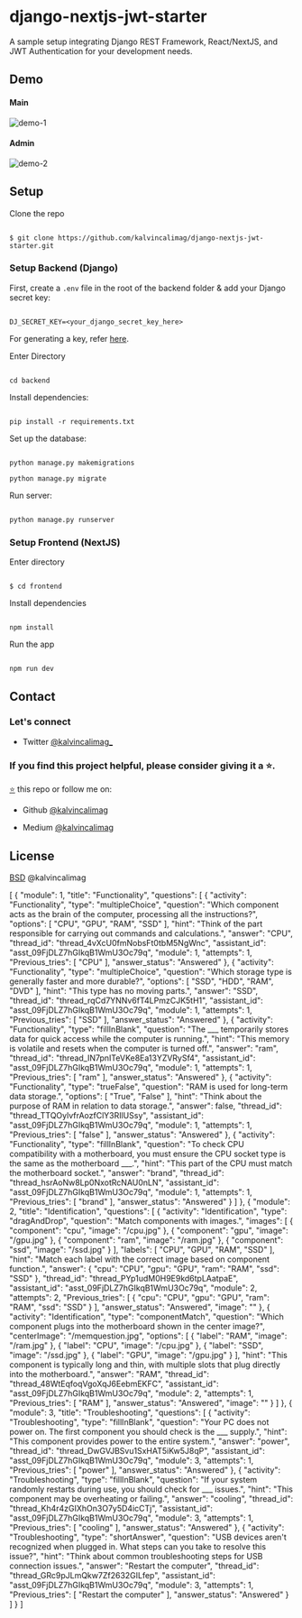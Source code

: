
# django-nextjs-jwt-starter

  

A sample setup integrating Django REST Framework, React/NextJS, and JWT Authentication for your development needs.

  

## Demo

#### Main

![demo-1](https://res.cloudinary.com/dotera808/image/upload/v1724405550/Demo-1_tbvd6a.gif)

  #### Admin
![demo-2](https://res.cloudinary.com/dotera808/image/upload/v1724405550/Demo-2_keiyxj.gif)
  

## Setup

  

Clone the repo

  

```

$ git clone https://github.com/kalvincalimag/django-nextjs-jwt-starter.git

```

  

### Setup Backend (Django)

  
  
  

First, create a `.env` file in the root of the backend folder & add your Django secret key:

```

DJ_SECRET_KEY=<your_django_secret_key_here>

```

For generating a key, refer [here](https://www.makeuseof.com/django-secret-key-generate-new/).
  

Enter Directory

```

cd backend

```

  

Install dependencies:

```

pip install -r requirements.txt

```

  

Set up the database:

```

python manage.py makemigrations

python manage.py migrate

```

  

Run server:

```

python manage.py runserver

```

  

### Setup Frontend (NextJS)

  

Enter directory

  

```

$ cd frontend

```

  

Install dependencies

  

```

npm install

```

  

Run the app

  

```

npm run dev

```

  

## Contact

  

### Let's connect

  

- Twitter [@kalvincalimag_](https://twitter.com/kalvincalimag_)

  

### If you find this project helpful, please consider giving it a ⭐.

  

[⭐](https://github.com/kalvincalimag/django-nextjs-jwt-starter) this repo or follow me on:

  

- Github [@kalvincalimag](https://github.com/kalvincalimag)

- Medium [@kalvincalimag](https://medium.com/@kalvincalimag)

  

## License

  

[BSD](LICENSE.md) @kalvincalimag

[
    {
        "module": 1,
        "title": "Functionality",
        "questions": [
            {
                "activity": "Functionality",
                "type": "multipleChoice",
                "question": "Which component acts as the brain of the computer, processing all the instructions?",
                "options": [
                    "CPU",
                    "GPU",
                    "RAM",
                    "SSD"
                ],
                "hint": "Think of the part responsible for carrying out commands and calculations.",
                "answer": "CPU",
                "thread_id": "thread_4vXcU0fmNobsFt0tbM5NgWnc",
                "assistant_id": "asst_09FjDLZ7hGIkqB1WmU3Oc79q",
                "module": 1,
                "attempts": 1,
                "Previous_tries": [
                    "CPU"
                ],
                "answer_status": "Answered"
            },
            {
                "activity": "Functionality",
                "type": "multipleChoice",
                "question": "Which storage type is generally faster and more durable?",
                "options": [
                    "SSD",
                    "HDD",
                    "RAM",
                    "DVD"
                ],
                "hint": "This type has no moving parts.",
                "answer": "SSD",
                "thread_id": "thread_rqCd7YNNv6fT4LPmzCJK5tH1",
                "assistant_id": "asst_09FjDLZ7hGIkqB1WmU3Oc79q",
                "module": 1,
                "attempts": 1,
                "Previous_tries": [
                    "SSD"
                ],
                "answer_status": "Answered"
            },
            {
                "activity": "Functionality",
                "type": "fillInBlank",
                "question": "The ___ temporarily stores data for quick access while the computer is running.",
                "hint": "This memory is volatile and resets when the computer is turned off.",
                "answer": "ram",
                "thread_id": "thread_IN7pnITeVKe8Ea13YZVRySf4",
                "assistant_id": "asst_09FjDLZ7hGIkqB1WmU3Oc79q",
                "module": 1,
                "attempts": 1,
                "Previous_tries": [
                    "ram"
                ],
                "answer_status": "Answered"
            },
            {
                "activity": "Functionality",
                "type": "trueFalse",
                "question": "RAM is used for long-term data storage.",
                "options": [
                    "True",
                    "False"
                ],
                "hint": "Think about the purpose of RAM in relation to data storage.",
                "answer": false,
                "thread_id": "thread_TTQOylvfrAozfClY3RIlUSsy",
                "assistant_id": "asst_09FjDLZ7hGIkqB1WmU3Oc79q",
                "module": 1,
                "attempts": 1,
                "Previous_tries": [
                    "false"
                ],
                "answer_status": "Answered"
            },
            {
                "activity": "Functionality",
                "type": "fillInBlank",
                "question": "To check CPU compatibility with a motherboard, you must ensure the CPU socket type is the same as the motherboard ___.",
                "hint": "This part of the CPU must match the motherboard socket.",
                "answer": "brand",
                "thread_id": "thread_hsrAoNw8Lp0NxotRcNAU0nLN",
                "assistant_id": "asst_09FjDLZ7hGIkqB1WmU3Oc79q",
                "module": 1,
                "attempts": 1,
                "Previous_tries": [
                    "brand"
                ],
                "answer_status": "Answered"
            }
        ]
    },
    {
        "module": 2,
        "title": "Identification",
        "questions": [
            {
                "activity": "Identification",
                "type": "dragAndDrop",
                "question": "Match components with images.",
                "images": [
                    {
                        "component": "cpu",
                        "image": "/cpu.jpg"
                    },
                    {
                        "component": "gpu",
                        "image": "/gpu.jpg"
                    },
                    {
                        "component": "ram",
                        "image": "/ram.jpg"
                    },
                    {
                        "component": "ssd",
                        "image": "/ssd.jpg"
                    }
                ],
                "labels": [
                    "CPU",
                    "GPU",
                    "RAM",
                    "SSD"
                ],
                "hint": "Match each label with the correct image based on component function.",
                "answer": {
                    "cpu": "CPU",
                    "gpu": "GPU",
                    "ram": "RAM",
                    "ssd": "SSD"
                },
                "thread_id": "thread_PYp1udM0H9E9kd6tpLAatpaE",
                "assistant_id": "asst_09FjDLZ7hGIkqB1WmU3Oc79q",
                "module": 2,
                "attempts": 2,
                "Previous_tries": [
                    {
                        "cpu": "CPU",
                        "gpu": "GPU",
                        "ram": "RAM",
                        "ssd": "SSD"
                    }
                ],
                "answer_status": "Answered",
                "image": ""
            },
            {
                "activity": "Identification",
                "type": "componentMatch",
                "question": "Which component plugs into the motherboard shown in the center image?",
                "centerImage": "/memquestion.jpg",
                "options": [
                    {
                        "label": "RAM",
                        "image": "/ram.jpg"
                    },
                    {
                        "label": "CPU",
                        "image": "/cpu.jpg"
                    },
                    {
                        "label": "SSD",
                        "image": "/ssd.jpg"
                    },
                    {
                        "label": "GPU",
                        "image": "/gpu.jpg"
                    }
                ],
                "hint": "This component is typically long and thin, with multiple slots that plug directly into the motherboard.",
                "answer": "RAM",
                "thread_id": "thread_48WtEqfoqVgoXqJ6EebmEKFC",
                "assistant_id": "asst_09FjDLZ7hGIkqB1WmU3Oc79q",
                "module": 2,
                "attempts": 1,
                "Previous_tries": [
                    "RAM"
                ],
                "answer_status": "Answered",
                "image": ""
            }
        ]
    },
    {
        "module": 3,
        "title": "Troubleshooting",
        "questions": [
            {
                "activity": "Troubleshooting",
                "type": "fillInBlank",
                "question": "Your PC does not power on. The first component you should check is the ___ supply.",
                "hint": "This component provides power to the entire system.",
                "answer": "power",
                "thread_id": "thread_DwGVJBSvu1SxHAT5iKw5J8qP",
                "assistant_id": "asst_09FjDLZ7hGIkqB1WmU3Oc79q",
                "module": 3,
                "attempts": 1,
                "Previous_tries": [
                    "power"
                ],
                "answer_status": "Answered"
            },
            {
                "activity": "Troubleshooting",
                "type": "fillInBlank",
                "question": "If your system randomly restarts during use, you should check for ___ issues.",
                "hint": "This component may be overheating or failing.",
                "answer": "cooling",
                "thread_id": "thread_Kh4r4zGIXhOn3O7y5D4icCTj",
                "assistant_id": "asst_09FjDLZ7hGIkqB1WmU3Oc79q",
                "module": 3,
                "attempts": 1,
                "Previous_tries": [
                    "cooling"
                ],
                "answer_status": "Answered"
            },
            {
                "activity": "Troubleshooting",
                "type": "shortAnswer",
                "question": "USB devices aren't recognized when plugged in. What steps can you take to resolve this issue?",
                "hint": "Think about common troubleshooting steps for USB connection issues.",
                "answer": "Restart the computer",
                "thread_id": "thread_GRc9pJLmQkw7Zf2632GILfep",
                "assistant_id": "asst_09FjDLZ7hGIkqB1WmU3Oc79q",
                "module": 3,
                "attempts": 1,
                "Previous_tries": [
                    "Restart the computer"
                ],
                "answer_status": "Answered"
            }
        ]
    }
]